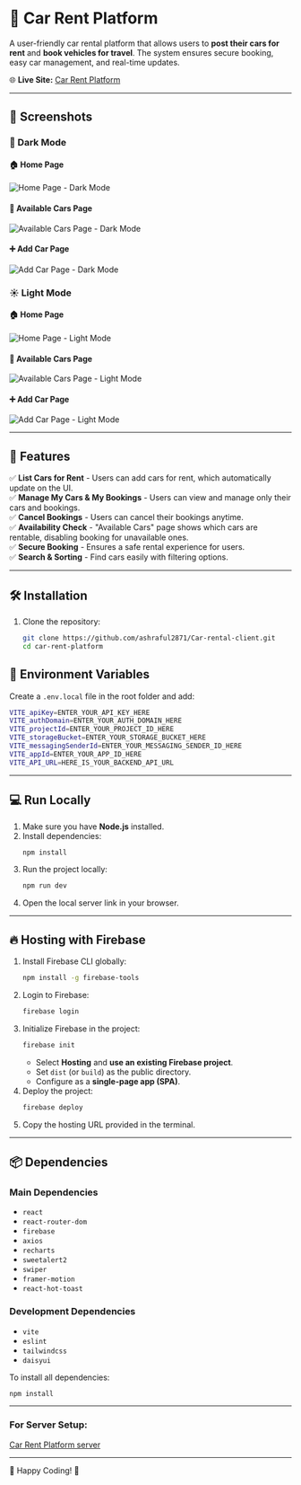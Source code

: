 # 🚗 Car Rent Platform

A user-friendly car rental platform that allows users to **post their cars for rent** and **book vehicles for travel**. The system ensures secure booking, easy car management, and real-time updates.

🌐 **Live Site:** [Car Rent Platform](https://car-rent-67bee.web.app/)

---

## 📸 Screenshots

### 🌙 Dark Mode

#### 🏠 Home Page

![Home Page - Dark Mode](https://i.ibb.co.com/twBLbFFw/Screenshot-2025-02-11-141645.png)

#### 🚗 Available Cars Page

![Available Cars Page - Dark Mode](https://i.ibb.co.com/35Zn8WnT/Screenshot-2025-02-11-141655.png)

#### ➕ Add Car Page

![Add Car Page - Dark Mode](https://i.ibb.co.com/b5xPytmd/Screenshot-2025-02-11-141711.png)

### ☀️ Light Mode

#### 🏠 Home Page

![Home Page - Light Mode](https://i.ibb.co.com/FkTLSchz/Screenshot-2025-04-25-150156.png)

#### 🚗 Available Cars Page

![Available Cars Page - Light Mode](https://i.ibb.co.com/1GnfFfLJ/Screenshot-2025-02-11-141610.png)

#### ➕ Add Car Page

![Add Car Page - Light Mode](https://i.ibb.co.com/4w85hbNQ/Screenshot-2025-02-11-141632.png)

---

## 🚀 Features

✅ **List Cars for Rent** - Users can add cars for rent, which automatically update on the UI.  
✅ **Manage My Cars & My Bookings** - Users can view and manage only their cars and bookings.  
✅ **Cancel Bookings** - Users can cancel their bookings anytime.  
✅ **Availability Check** - "Available Cars" page shows which cars are rentable, disabling booking for unavailable ones.  
✅ **Secure Booking** - Ensures a safe rental experience for users.  
✅ **Search & Sorting** - Find cars easily with filtering options.

---

## 🛠 Installation

1. Clone the repository:
   ```sh
   git clone https://github.com/ashraful2871/Car-rental-client.git
   cd car-rent-platform
   ```

## 🔑 Environment Variables

Create a `.env.local` file in the root folder and add:

```sh
VITE_apiKey=ENTER_YOUR_API_KEY_HERE
VITE_authDomain=ENTER_YOUR_AUTH_DOMAIN_HERE
VITE_projectId=ENTER_YOUR_PROJECT_ID_HERE
VITE_storageBucket=ENTER_YOUR_STORAGE_BUCKET_HERE
VITE_messagingSenderId=ENTER_YOUR_MESSAGING_SENDER_ID_HERE
VITE_appId=ENTER_YOUR_APP_ID_HERE
VITE_API_URL=HERE_IS_YOUR_BACKEND_API_URL
```

---

## 💻 Run Locally

1. Make sure you have **Node.js** installed.
2. Install dependencies:
   ```sh
   npm install
   ```
3. Run the project locally:
   ```sh
   npm run dev
   ```
4. Open the local server link in your browser.

---

## 🔥 Hosting with Firebase

1. Install Firebase CLI globally:
   ```sh
   npm install -g firebase-tools
   ```
2. Login to Firebase:
   ```sh
   firebase login
   ```
3. Initialize Firebase in the project:
   ```sh
   firebase init
   ```
   - Select **Hosting** and **use an existing Firebase project**.
   - Set `dist` (or `build`) as the public directory.
   - Configure as a **single-page app (SPA)**.
4. Deploy the project:
   ```sh
   firebase deploy
   ```
5. Copy the hosting URL provided in the terminal.

---

## 📦 Dependencies

### Main Dependencies

- `react`
- `react-router-dom`
- `firebase`
- `axios`
- `recharts`
- `sweetalert2`
- `swiper`
- `framer-motion`
- `react-hot-toast`

### Development Dependencies

- `vite`
- `eslint`
- `tailwindcss`
- `daisyui`

To install all dependencies:

```sh
npm install
```

---

### For Server Setup:

[Car Rent Platform server](https://github.com/ashraful2871/Car-Rental-Server)

---

🚀 Happy Coding! 🚀
